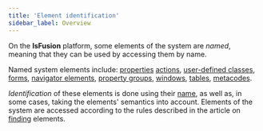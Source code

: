 ```yaml
---
title: 'Element identification'
sidebar_label: Overview
---
```


On the **lsFusion** platform, some elements of the system are *named*, meaning that they can be used by accessing them by name.

Named system elements include: [properties](Properties.md)  [actions](Actions.md), [user-defined classes](User_classes.md), [forms](Forms.md), [navigator elements](Navigator.md), [property groups](Groups_of_properties_and_actions.md), [windows](Navigator_design.md), [tables](Tables.md), [metacodes](Metaprogramming.md#metacode).

*Identification* of these elements is done using their [name](Naming.md), as well as, in some cases, taking the elements' semantics into account. Elements of the system are accessed according to the rules described in the article on [finding](Search.md) elements.
